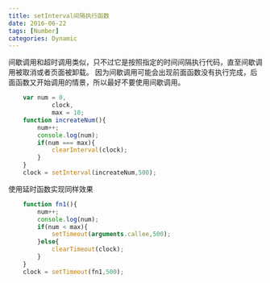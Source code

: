 ```yaml
---
title: setInterval间隔执行函数
date: 2016-06-22
tags: [Number]
categories: Dynamic
---
```


间歇调用和超时调用类似，只不过它是按照指定的时间间隔执行代码，直至间歇调用被取消或者页面被卸载。
因为间歇调用可能会出现前面函数没有执行完成，后面函数又开始调用的情景，所以最好不要使用间歇调用。

```javascript
    var num = 0,
            clock,
            max = 10;
    function increateNum(){
        num++;
        console.log(num);
        if(num === max){
            clearInterval(clock);
        }
    }
    clock = setInterval(increateNum,500);
```

使用延时函数实现同样效果

```javascript
    function fn1(){
        num++;
        console.log(num);
        if(num < max){
            setTimeout(arguments.callee,500);
        }else{
            clearTimeout(clock);
        }
    }
    clock = setTimeout(fn1,500);
```

